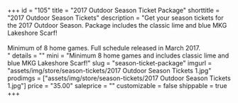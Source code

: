 +++
id = "105"
title = "2017 Outdoor Season Ticket Package"
shorttitle = "2017 Outdoor Season Tickets"
description = "Get your season tickets for the 2017 Outdoor Season. Package includes the classic lime and blue MKG Lakeshore Scarf!<br>
<br>Minimum of 8 home games. Full schedule released in March 2017.<br>"
details = ""
mini = "Minimum 8 home games and includes classic lime and blue MKG Lakeshore Scarf!"
slug = "season-ticket-package"
imgurl = "assets/img/store/season-tickets/2017 Outdoor Season Tickets 1.jpg"
prodimgs = ["assets/img/store/season-tickets/2017 Outdoor Season Tickets 1.jpg"]
price = "35.00"
saleprice = ""
customizable = false
shippable = true
+++
